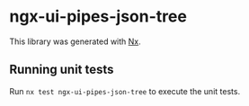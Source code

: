 # ngx-ui-pipes-json-tree

This library was generated with [Nx](https://nx.dev).

## Running unit tests

Run `nx test ngx-ui-pipes-json-tree` to execute the unit tests.
